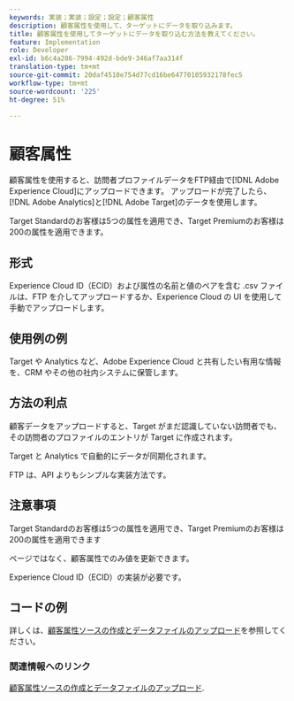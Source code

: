 ```yaml
---
keywords: 実装；実装；設定；設定；顧客属性
description: 顧客属性を使用して、ターゲットにデータを取り込みます。
title: 顧客属性を使用してターゲットにデータを取り込む方法を教えてください。
feature: Implementation
role: Developer
exl-id: b6c4a286-7994-492d-bde9-346af7aa314f
translation-type: tm+mt
source-git-commit: 20daf4510e754d77cd16be64770105932178fec5
workflow-type: tm+mt
source-wordcount: '225'
ht-degree: 51%

---
```


# 顧客属性

顧客属性を使用すると、訪問者プロファイルデータをFTP経由で[!DNL Adobe Experience Cloud]にアップロードできます。 アップロードが完了したら、[!DNL Adobe Analytics]と[!DNL Adobe Target]のデータを使用します。

Target Standardのお客様は5つの属性を適用でき、Target Premiumのお客様は200の属性を適用できます。

## 形式

Experience Cloud ID（ECID）および属性の名前と値のペアを含む .csv ファイルは、FTP を介してアップロードするか、Experience Cloud の UI を使用して手動でアップロードします。

## 使用例の例

Target や Analytics など、Adobe Experience Cloud と共有したい有用な情報を、CRM やその他の社内システムに保管します。

## 方法の利点

顧客データをアップロードすると、Target がまだ認識していない訪問者でも、その訪問者のプロファイルのエントリが Target に作成されます。

Target と Analytics で自動的にデータが同期化されます。

FTP は、API よりもシンプルな実装方法です。

## 注意事項

Target Standardのお客様は5つの属性を適用でき、Target Premiumのお客様は200の属性を適用できます

ページではなく、顧客属性でのみ値を更新できます。

Experience Cloud ID（ECID）の実装が必要です。

## コードの例

詳しくは、[顧客属性ソースの作成とデータファイルのアップロード](https://experienceleague.adobe.com/docs/core-services/interface/customer-attributes/t-crs-usecase.html)を参照してください。

### 関連情報へのリンク

[顧客属性ソースの作成とデータファイルのアップロード](https://experienceleague.adobe.com/docs/core-services/interface/customer-attributes/t-crs-usecase.html).
